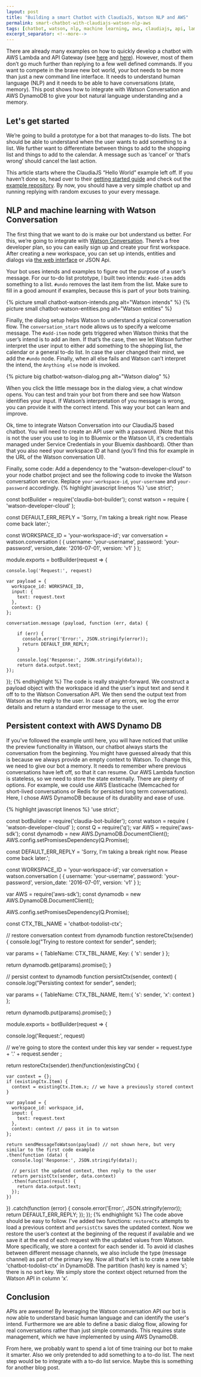 ```yaml
---
layout: post
title: "Building a smart Chatbot with ClaudiaJS, Watson NLP and AWS"
permalink: smart-chatbot-with-claudiajs-watson-nlp-aws
tags: [chatbot, watson, nlp, machine learning, aws, claudiajs, api, lambda, nodejs, apigateway, api, gateway]
excerpt_separator: <!--more-->
---
```

There are already many examples on how to quickly develop a chatbot with AWS Lambda and API Gateway (see [here][claudiajs-examples] and [here][awslabs-chatbot]). However, most of them don’t go much further than replying to a few well defined commands. If you want to compete in the brave new bot world, your bot needs to be more than just a new command line interface. It needs to understand human language (NLP) and it needs to be able to have conversations (state, memory). This post shows how to integrate with Watson Conversation and AWS DynamoDB to give your bot natural language understanding and a memory.
<!--more-->

## Let's get started
We’re going to build a prototype for a bot that manages to-do lists. The bot should be able to understand when the user wants to add something to a list. We further want to differentiate between things to add to the shopping list and things to add to the calendar. A message such as ‘cancel’ or ‘that’s wrong’ should cancel the last action.

This article starts where the ClaudiaJS “Hello World” example left off. If you haven’t done so, head over to their [getting started guide][claudiajs-helloworld] and check out the [example repository][claudiajs-helloworld-repo]. By now, you should have a very simple chatbot up and running replying with random excuses to your every message.

## NLP and machine learning with Watson Conversation
The first thing that we want to do is make our bot understand us better. For this, we’re going to integrate with [Watson Conversation][watson-conversation]. There’s a free developer plan, so you can easily sign up and create your first workspace. After creating a new workspace, you can set up intends, entities and dialogs via [the web interface][watson-conversation-ui] or JSON Api.

Your bot uses intends and examples to figure out the purpose of a user’s message. For our to-do list prototype, I built two intends: `#add-item` adds something to a list. `#undo` removes the last item from the list. Make sure to fill in a good amount if examples, because this is part of your bots training.

{% picture small chatbot-watson-intends.png alt="Watson intends" %}
{% picture small chatbot-watson-entities.png alt="Watson entities" %}

Finally, the dialog setup helps Watson to understand a typical conversation flow. The `conversation_start` node allows us to specify a welcome message. The `#add-item` node gets triggered when Watson thinks that the user’s intend is to add an item. If that’s the case, then we let Watson further interpret the user input to either add something to the shopping list, the calendar or a general to-do list. In case the user changed their mind, we add the `#undo` node. Finally, when all else fails and Watson can’t interpret the intend, the `Anything else` node is invoked.

{% picture big chatbot-watson-dialog.png alt="Watson dialog" %}

When you click the little message box in the dialog view, a chat window opens. You can test and train your bot from there and see how Watson identifies your input. If Watson’s interpretation of you message is wrong, you can provide it with the correct intend. This way your bot can learn and improve. 

Ok, time to integrate Watson Conversation into our ClaudiaJS based chatbot. You will need to create an API user with a password. (Note that this is not the user you use to log in to Bluemix or the Watson UI, it's credentials managed under Service Credentials in your Bluemix dashboard). Other than that you also need your workspace ID at hand (you'll find this for example in the URL of the Watson conversation UI). 

Finally, some code: Add a dependency to the "watson-developer-cloud" to your node chatbot project and see the following code to invoke the Watson conversation service. Replace `your-workspace-id`, `your-username` and `your-password` accordingly.
{% highlight javascript linenos %}
'use strict';

const botBuilder = require('claudia-bot-builder');
const watson = require ( 'watson-developer-cloud' );

const DEFAULT_ERR_REPLY = 'Sorry, I\'m taking a break right now. Please come back later.';

const WORKSPACE_ID = 'your-workspace-id';
var conversation = watson.conversation ( {
  username: 'your-username',
  password: 'your-password',
  version_date: '2016-07-01',
  version: 'v1'
} );

module.exports = botBuilder(request => {

    console.log('Request:', request)

    var payload = {
      workspace_id: WORKSPACE_ID,
      input: {
        text: request.text
      },
      context: {}
    };

    conversation.message (payload, function (err, data) {

        if (err) {
          console.error('Error:', JSON.stringify(error));
          return DEFAULT_ERR_REPLY;
        }
    
        console.log('Response:', JSON.stringify(data));
        return data.output.text;
    });
});
{% endhighlight %}
The code is really straight-forward. We construct a payload object with the workspace id and the user's input text and send it off to to the Watson Conversation API. We then send the output text from Watson as the reply to the user. In case of any errors, we log the error details and return a standard error message to the user.

## Persistent context with AWS Dynamo DB
If you’ve followed the example until here, you will have noticed that unlike the preview functionality in Watson, our chatbot always starts the conversation from the beginning. You might have guessed already that this is because we always provide an empty context to Watson. To change this, we need to give our bot a memory. It needs to remember where previous conversations have left off, so that it can resume. Our AWS Lambda function is stateless, so we need to store the state externally. There are plenty of options. For example, we could use AWS Elasticache (Memcached for short-lived conversations or Redis for persisted long term conversations). Here, I chose AWS DynamoDB because of its durability and ease of use.

{% highlight javascript linenos %}
'use strict';

const botBuilder = require('claudia-bot-builder');
const watson = require ( 'watson-developer-cloud' );
const Q = require('q');
var AWS = require('aws-sdk');
const dynamodb = new AWS.DynamoDB.DocumentClient();
AWS.config.setPromisesDependency(Q.Promise);

const DEFAULT_ERR_REPLY = 'Sorry, I\'m taking a break right now. Please come back later.';

const WORKSPACE_ID = 'your-workspace-id';
var conversation = watson.conversation ( {
  username: 'your-username',
  password: 'your-password',
  version_date: '2016-07-01',
  version: 'v1'
} );

var AWS = require('aws-sdk');
const dynamodb = new AWS.DynamoDB.DocumentClient();

AWS.config.setPromisesDependency(Q.Promise);

const CTX_TBL_NAME = 'chatbot-todolist-ctx';

// restore conversation context from dynamodb
function restoreCtx(sender)
{
  console.log("Trying to restore context for sender", sender);

  var params = {
    TableName: CTX_TBL_NAME,
    Key: {
      's': sender
    }
  };

  return dynamodb.get(params).promise();
}

// persist context to dynamodb
function persistCtx(sender, context)
{
  console.log("Persisting context for sender", sender);

  var params = {
      TableName: CTX_TBL_NAME,
      Item:{
          's': sender,
          'x': context
      }
  };

  return dynamodb.put(params).promise();
}

module.exports = botBuilder(request => {

  console.log('Request:', request)

  // we're going to store the context under this key
  var sender = request.type + '.' + request.sender ;

  return restoreCtx(sender).then(function(existingCtx) {

    var context = {};
    if (existingCtx.Item) {
      context = existingCtx.Item.x; // we have a previously stored context
    }

    var payload = {
      workspace_id: workspace_id,
      input: {
        text: request.text
      },
      context: context // pass it in to watson
    };

    return sendMessageToWatson(payload) // not shown here, but very similar to the first code example
    .then(function (data) {
      console.log('Response:', JSON.stringify(data));

      // persist the updated context, then reply to the user
      return persistCtx(sender, data.context)
      .then(function(result) {
        return data.output.text;
      });
    })
  })
  .catch(function (error) { 
    console.error('Error:', JSON.stringify(error));
    return DEFAULT_ERR_REPLY;
  });
});
{% endhighlight %}
The code above should be easy to follow. I've added two functions: `restoreCtx` attempts to load a previous context and `persistCtx` saves the updated context. Now we restore the user’s context at the beginning of the request if available and we save it at the end of each request with the updated values from Watson. More specifically, we store a context for each sender id. To avoid id clashes between different message channels, we also include the type (message channel) as part of the primary key. Now all that's left is to crate a new table 'chatbot-todolist-ctx' in DynamoDB. The partition (hash) key is named ‘s’; there is no sort key. We simply store the context object returned from the Watson API in column ‘x’.

## Conclusion
APIs are awesome! By leveraging the Watson conversation API our bot is now able to understand basic human language and can identify the user's intend. Furthermore we are able to define a basic dialog flow, allowing for real conversations rather than just simple commands. This requires state management, which we have implemented by using AWS DynamoDB.

From here, we probably want to spend a lot of time training our bot to make it smarter. Also we only pretended to add something to a to-do list. The next step would be to integrate with a to-do list service. Maybe this is something for another blog post.

[claudiajs-examples]: https://github.com/claudiajs/example-projects#chat-bots
[awslabs-chatbot]: https://github.com/awslabs/aws-serverless-chatbot-sample
[claudiajs-helloworld]: https://claudiajs.com/tutorials/hello-world-chatbot.html
[claudiajs-helloworld-repo]: https://github.com/claudiajs/example-projects/tree/master/simple-bot
[watson-conversation]: https://www.ibm.com/watson/developercloud/conversation.html
[watson-conversation-ui]: https://www.ibmwatsonconversation.com
